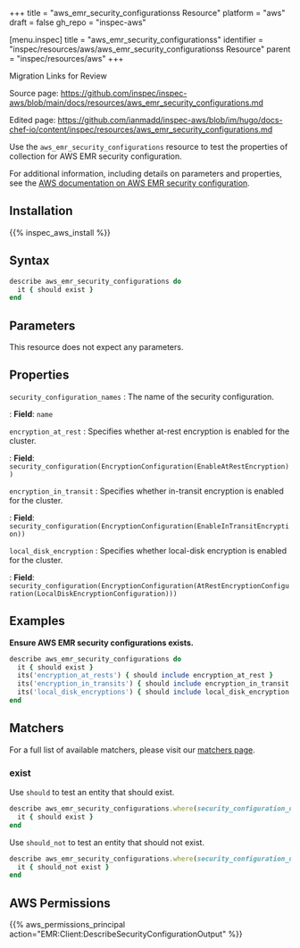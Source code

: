 +++
title = "aws_emr_security_configurationss Resource"
platform = "aws"
draft = false
gh_repo = "inspec-aws"

[menu.inspec]
title = "aws_emr_security_configurationss"
identifier = "inspec/resources/aws/aws_emr_security_configurationss Resource"
parent = "inspec/resources/aws"
+++

<div class="admonition-note">
<p class="admonition-note-title">Migration Links for Review</p>
<div class="admonition-note-text">
<p>Source page: <a href="https://github.com/inspec/inspec-aws/blob/main/docs/resources/aws_emr_security_configurations.md">https://github.com/inspec/inspec-aws/blob/main/docs/resources/aws_emr_security_configurations.md</a></p>
<p>Edited page: <a href="https://github.com/ianmadd/inspec-aws/blob/im/hugo/docs-chef-io/content/inspec/resources/aws_emr_security_configurations.md">https://github.com/ianmadd/inspec-aws/blob/im/hugo/docs-chef-io/content/inspec/resources/aws_emr_security_configurations.md</a></p>
</div>
</div>


Use the `aws_emr_security_configurations` resource to test the properties of collection for AWS EMR security configuration.

For additional information, including details on parameters and properties, see the [AWS documentation on AWS EMR security configuration](https://docs.aws.amazon.com/AWSCloudFormation/latest/UserGuide/aws-resource-emr-securityconfiguration.html).

## Installation

{{% inspec_aws_install %}}

## Syntax

```ruby
describe aws_emr_security_configurations do
  it { should exist }
end
```

## Parameters

This resource does not expect any parameters.

## Properties

`security_configuration_names`
: The name of the security configuration.

: **Field**: `name`

`encryption_at_rest`
: Specifies whether at-rest encryption is enabled for the cluster.

: **Field**: `security_configuration(EncryptionConfiguration(EnableAtRestEncryption))`

`encryption_in_transit`
: Specifies whether in-transit encryption is enabled for the cluster.

: **Field**: `security_configuration(EncryptionConfiguration(EnableInTransitEncryption))`

`local_disk_encryption`
: Specifies whether local-disk encryption is enabled for the cluster.

: **Field**: `security_configuration(EncryptionConfiguration(AtRestEncryptionConfiguration(LocalDiskEncryptionConfiguration)))`

## Examples

**Ensure AWS EMR security configurations exists.**

```ruby
describe aws_emr_security_configurations do
  it { should exist }
  its('encryption_at_rests') { should include encryption_at_rest }
  its('encryption_in_transits') { should include encryption_in_transit }
  its('local_disk_encryptions') { should include local_disk_encryption }
end
```

## Matchers

For a full list of available matchers, please visit our [matchers page](https://docs.chef.io/inspec/matchers/).

### exist

Use `should` to test an entity that should exist.

```ruby
describe aws_emr_security_configurations.where(security_configuration_name: 'SECURITY_CONFIGURATION_NAME') do
  it { should exist }
end
```

Use `should_not` to test an entity that should not exist.

```ruby
describe aws_emr_security_configurations.where(security_configuration_name: 'INVALID_SECURITY_CONFIGURATION_NAME') do
  it { should_not exist }
end
```

## AWS Permissions

{{% aws_permissions_principal action="EMR:Client:DescribeSecurityConfigurationOutput" %}}
